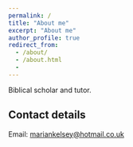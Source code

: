 ```yaml
---
permalink: /
title: "About me"
excerpt: "About me"
author_profile: true
redirect_from:
  - /about/
  - /about.html
  -
---
```


Biblical scholar and tutor.



## Contact details

Email: mariankelsey@hotmail.co.uk
